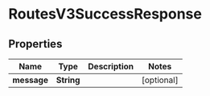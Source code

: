 

# RoutesV3SuccessResponse


## Properties

| Name | Type | Description | Notes |
|------------ | ------------- | ------------- | -------------|
|**message** | **String** |  |  [optional] |



